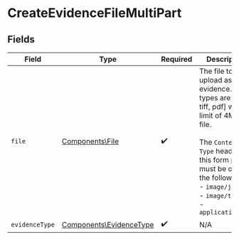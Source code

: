 # CreateEvidenceFileMultiPart


## Fields

| Field                                                                                                                                                                                                                               | Type                                                                                                                                                                                                                                | Required                                                                                                                                                                                                                            | Description                                                                                                                                                                                                                         |
| ----------------------------------------------------------------------------------------------------------------------------------------------------------------------------------------------------------------------------------- | ----------------------------------------------------------------------------------------------------------------------------------------------------------------------------------------------------------------------------------- | ----------------------------------------------------------------------------------------------------------------------------------------------------------------------------------------------------------------------------------- | ----------------------------------------------------------------------------------------------------------------------------------------------------------------------------------------------------------------------------------- |
| `file`                                                                                                                                                                                                                              | [Components\File](../../Models/Components/File.md)                                                                                                                                                                                  | :heavy_check_mark:                                                                                                                                                                                                                  | The file to upload as evidence. Valid types are [jpeg, tiff, pdf] with a limit of 4MB per file.<br/><br/>The `Content-Type` header for this form part must be one of the following:<br/>  - `image/jpeg`<br/>  - `image/tiff`<br/>  - `application/pdf` |
| `evidenceType`                                                                                                                                                                                                                      | [Components\EvidenceType](../../Models/Components/EvidenceType.md)                                                                                                                                                                  | :heavy_check_mark:                                                                                                                                                                                                                  | N/A                                                                                                                                                                                                                                 |